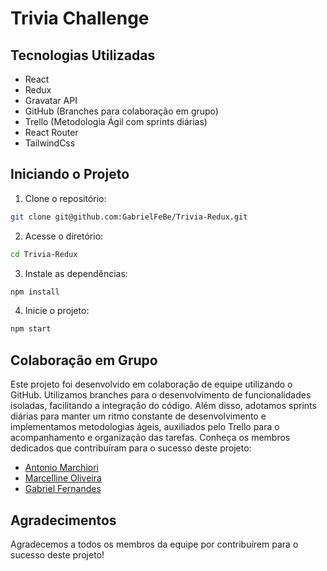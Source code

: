 # Trivia Challenge

## Tecnologias Utilizadas

- React
- Redux
- Gravatar API
- GitHub (Branches para colaboração em grupo)
- Trello (Metodologia Ágil com sprints diárias)
- React Router
- TailwindCss

## Iniciando o Projeto

1. Clone o repositório:

```bash
git clone git@github.com:GabrielFeBe/Trivia-Redux.git
```

2. Acesse o diretório:

```bash
cd Trivia-Redux
```

3. Instale as dependências:

```bash
npm install
```

4. Inicie o projeto:

```bash
npm start
```

## Colaboração em Grupo

Este projeto foi desenvolvido em colaboração de equipe utilizando o GitHub. Utilizamos branches para o desenvolvimento de funcionalidades isoladas, facilitando a integração do código. Além disso, adotamos sprints diárias para manter um ritmo constante de desenvolvimento e implementamos metodologias ágeis, auxiliados pelo Trello para o acompanhamento e organização das tarefas.
Conheça os membros dedicados que contribuíram para o sucesso deste projeto:

- [Antonio Marchiori](https://github.com/acmarchiori)
- [Marcelline Oliveira](https://github.com/Marcellinefanny)
- [Gabriel Fernandes](https://github.com/GabrielFeBe)

## Agradecimentos

Agradecemos a todos os membros da equipe por contribuírem para o sucesso deste projeto!
